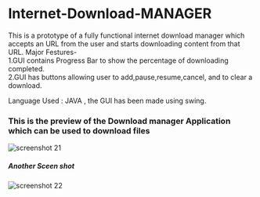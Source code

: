# Internet-Download-MANAGER
This is a prototype of a fully functional internet download manager which accepts an URL from the user and starts downloading content from that URL.
Major Festures-<br>
1.GUI contains Progress Bar to show the percentage of downloading completed.<br>
2.GUI has buttons allowing user to add,pause,resume,cancel, and to clear a download.

Language Used : JAVA , the GUI has been made using swing.

### This is the preview of the Download manager Application which can be used to download files

![screenshot 21](https://cloud.githubusercontent.com/assets/24290847/22510683/da58e3e6-e8b8-11e6-9315-6a0134d73423.png)


##### Another Sceen shot
![screenshot 22](https://cloud.githubusercontent.com/assets/24290847/22510686/dc9405c8-e8b8-11e6-8d27-152c3e79fc40.png)

